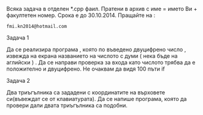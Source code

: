 Всяка задача в отделен *.cpp фаил. Пратени в архив с име = името Ви + факултетен номер. Срока е до 30.10.2014. Пращайте на :

    fmi.kn2014@hotmail.com

Задача 1

Да се реализира програма , която по въведено двуцифрено число , извежда на екрана названието на числото с думи ( нека бъде на аглийски ) . Да се направи проверка за входа като числото трябва да е положително и двуцифрено. Не очаквам да видя 100 пъти if

Задача 2

Два триъгълника са зададени с координатите на върховете си(въвеждат се от клавиатурата). Да се напише програма, която да провери дали двата триъгълника са подобни.

